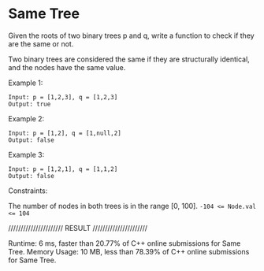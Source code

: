 # Same Tree

Given the roots of two binary trees p and q, write a function to check if they are the same or not.

Two binary trees are considered the same if they are structurally identical, and the nodes have the same value.



Example 1:

```
Input: p = [1,2,3], q = [1,2,3]
Output: true
```
Example 2:

```
Input: p = [1,2], q = [1,null,2]
Output: false
```
Example 3:

```
Input: p = [1,2,1], q = [1,1,2]
Output: false
```

Constraints:

The number of nodes in both trees is in the range [0, 100].
```-104 <= Node.val <= 104```



////////////////////// RESULT //////////////////////

Runtime: 6 ms, faster than 20.77% of C++ online submissions for Same Tree.
Memory Usage: 10 MB, less than 78.39% of C++ online submissions for Same Tree.